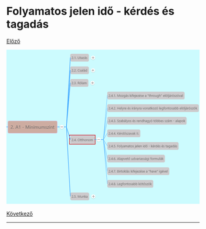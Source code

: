 # Folyamatos jelen idő - kérdés és tagadás

[Előző](4.md)

![2.4](images/2.4.png)



[Következő](6.md)

---
[^1]: 